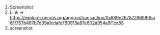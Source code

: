 1. Screenshot
2. Link -> https://explorer.nervos.org/aggron/transaction/0x689e267872869805a61f767b467b7d09a1cdafe760913a87e602a954a9f1ca55
3. screenshot
